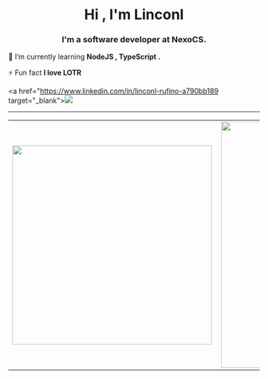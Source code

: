 <h1 align="center">Hi , I'm Linconl</h1>
<h3 align="center">I'm a software developer at NexoCS.</h3>

🌱 I’m currently learning **NodeJS , TypeScript .**

⚡ Fun fact **I love LOTR**


  <a href="https://www.linkedin.com/in/linconl-rufino-a790bb189 target="_blank"><img src="https://img.shields.io/badge/-LinkedIn-%230077B5?style=for-the-badge&logo=linkedin&logoColor=white" target="_blank"></a> 




---


<center>
  <table>
    <tr>
        <td><img width="400px" align="left" src="https://github-readme-stats.vercel.app/api/top-langs/?username=linconlrufino&hide=html,css,hack,ejs&layout=compact&show_icons=true&theme=ocean_dark" /></td>
        <td><img width="495px" align="left" src="https://github-readme-stats.vercel.app/api?username=linconlrufino&hide=contribs&show_icons=true&theme=ocean_dark" /></td>
    </tr>   
  </table>
</center>  
